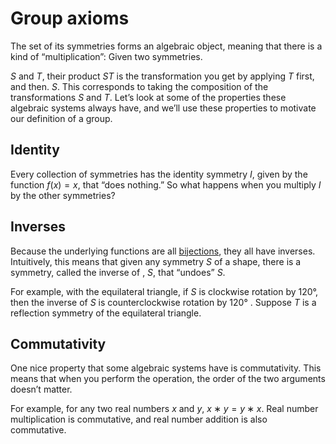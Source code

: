 
# Group axioms

The set of its symmetries forms an algebraic object, meaning that there is a kind of “multiplication”: Given two symmetries.

$S$ and $T$, their product $ST$ is the transformation you get by applying $T$ first, and then.
$S$. This corresponds to taking the composition of the transformations $S$ and $T$.
Let’s look at some of the properties these algebraic systems always have, and we’ll use these properties to motivate our definition of a group.

## Identity

Every collection of symmetries has the identity symmetry $I$, given by the function $f(x)=x$, that “does nothing.” So what happens when you multiply $I$ by the other symmetries?

## Inverses

Because the underlying functions are all [bijections](../terms/bijection.md), they all have inverses. Intuitively, this means that given any symmetry $S$ of a shape, there is a symmetry, called the inverse of ,
$S$, that “undoes” $S$.

For example, with the equilateral triangle, if $S$ is clockwise rotation by 120&deg;, then the inverse of $S$ is counterclockwise rotation by 120&deg; . Suppose $T$ is a reflection symmetry of the equilateral triangle.

## Commutativity

One nice property that some algebraic systems have is commutativity. This means that when you perform the operation, the order of the two arguments doesn’t matter.

For example, for any two real numbers $x$ and $y$, $x∗y=y∗x$. Real number multiplication is commutative, and real number addition is also commutative.
